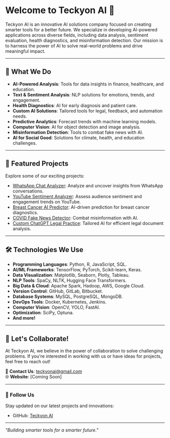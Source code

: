 # Welcome to Teckyon AI 🚀

Teckyon AI is an innovative AI solutions company focused on creating smarter tools for a better future. We specialize in developing AI-powered applications across diverse fields, including data analysis, sentiment evaluation, health diagnostics, and misinformation detection. Our mission is to harness the power of AI to solve real-world problems and drive meaningful impact.

---

## 🌟 What We Do
- **AI-Powered Analysis**: Tools for data insights in finance, healthcare, and education.  
- **Text & Sentiment Analysis**: NLP solutions for emotions, trends, and engagement.  
- **Health Diagnostics**: AI for early diagnosis and patient care.  
- **Custom AI Solutions**: Tailored tools for legal, feedback, and automation needs.  
- **Predictive Analytics**: Forecast trends with machine learning models.  
- **Computer Vision**: AI for object detection and image analysis.  
- **Misinformation Detection**: Tools to combat fake news with AI.  
- **AI for Social Good**: Solutions for climate, health, and education challenges.

---

## 📂 Featured Projects
Explore some of our exciting projects:
- [WhatsApp Chat Analyzer](https://github.com/teckyonAI/WhatsApp_Chat_Analyzer): Analyze and uncover insights from WhatsApp conversations.
- [YouTube Sentiment Analyzer](https://github.com/teckyonAI/YouTube_Sentiment_Analyzer): Assess audience sentiment and engagement trends on YouTube.
- [Breast Cancer AI Predictor](https://github.com/teckyonAI/Breast_Cancer_AI_Predictor): AI-driven prediction for breast cancer diagnostics.
- [COVID Fake News Detector](https://github.com/teckyonAI/COVID_Fake_News_Detector): Combat misinformation with AI.
- [Custom ChatGPT Legal Practice](https://github.com/teckyonAI/custom_chatgpt_legal_practice): Tailored AI for efficient legal document analysis.

---

## 🛠️ Technologies We Use
- **Programming Languages**: Python, R, JavaScript, SQL.  
- **AI/ML Frameworks**: TensorFlow, PyTorch, Scikit-learn, Keras.  
- **Data Visualization**: Matplotlib, Seaborn, Plotly, Tableau.  
- **NLP Tools**: SpaCy, NLTK, Hugging Face Transformers.  
- **Big Data & Cloud**: Apache Spark, Hadoop, AWS, Google Cloud.  
- **Version Control**: GitHub, GitLab, Bitbucket.  
- **Database Systems**: MySQL, PostgreSQL, MongoDB.  
- **DevOps Tools**: Docker, Kubernetes, Jenkins.  
- **Computer Vision**: OpenCV, YOLO, FastAI.  
- **Optimization**: SciPy, Optuna.  
- **And more!**

---

## 🤝 Let's Collaborate!
At Teckyon AI, we believe in the power of collaboration to solve challenging problems. If you're interested in working with us or have ideas for projects, feel free to reach out!

📧 **Contact Us**: [teckyonai@gmail.com](mailto:teckyonai@gmail.com)  
🌐 **Website**: [Coming Soon]

---

### 🌟 Follow Us
Stay updated on our latest projects and innovations:
- GitHub: [Teckyon AI](https://github.com/teckyonAI)

---

*"Building smarter tools for a smarter future."*
